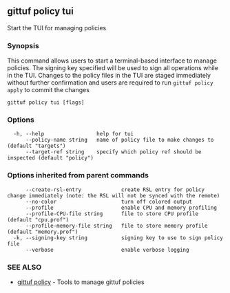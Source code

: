 ## gittuf policy tui

Start the TUI for managing policies

### Synopsis

This command allows users to start a terminal-based interface to manage policies. The signing key specified will be used to sign all operations while in the TUI. Changes to the policy files in the TUI are staged immediately without further confirmation and users are required to run `gittuf policy apply` to commit the changes

```
gittuf policy tui [flags]
```

### Options

```
  -h, --help                 help for tui
      --policy-name string   name of policy file to make changes to (default "targets")
      --target-ref string    specify which policy ref should be inspected (default "policy")
```

### Options inherited from parent commands

```
      --create-rsl-entry             create RSL entry for policy change immediately (note: the RSL will not be synced with the remote)
      --no-color                     turn off colored output
      --profile                      enable CPU and memory profiling
      --profile-CPU-file string      file to store CPU profile (default "cpu.prof")
      --profile-memory-file string   file to store memory profile (default "memory.prof")
  -k, --signing-key string           signing key to use to sign policy file
      --verbose                      enable verbose logging
```

### SEE ALSO

* [gittuf policy](gittuf_policy.md)	 - Tools to manage gittuf policies

